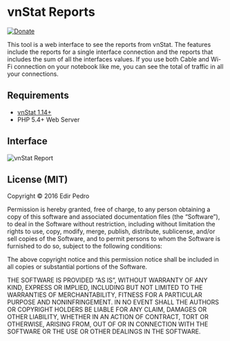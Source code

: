 
# vnStat Reports

[![Donate](https://img.shields.io/badge/Donate-PayPal-green.svg)](https://www.paypal.com/cgi-bin/webscr?cmd=_s-xclick&hosted_button_id=59LH5AHNQ8XZW)

This tool is a web interface to see the reports from vnStat. The features include the reports for a single interface connection and the reports that includes the sum of all the interfaces values. If you use both Cable and Wi-Fi connection on your notebook like me, you can see the total of traffic in all your connections.

## Requirements

* [vnStat 1.14+](http://humdi.net/vnstat/)
* PHP 5.4+ Web Server

## Interface

![vnStat Report](https://raw.githubusercontent.com/edirpedro/vnstat-reports/master/img/interface.png)

## License (MIT)

Copyright © 2016 Edir Pedro

Permission is hereby granted, free of charge, to any person obtaining a copy of this software and associated documentation files (the “Software”), to deal in the Software without restriction, including without limitation the rights to use, copy, modify, merge, publish, distribute, sublicense, and/or sell copies of the Software, and to permit persons to whom the Software is furnished to do so, subject to the following conditions:

The above copyright notice and this permission notice shall be included in all copies or substantial portions of the Software.

THE SOFTWARE IS PROVIDED “AS IS”, WITHOUT WARRANTY OF ANY KIND, EXPRESS OR IMPLIED, INCLUDING BUT NOT LIMITED TO THE WARRANTIES OF MERCHANTABILITY, FITNESS FOR A PARTICULAR PURPOSE AND NONINFRINGEMENT. IN NO EVENT SHALL THE AUTHORS OR COPYRIGHT HOLDERS BE LIABLE FOR ANY CLAIM, DAMAGES OR OTHER LIABILITY, WHETHER IN AN ACTION OF CONTRACT, TORT OR OTHERWISE, ARISING FROM, OUT OF OR IN CONNECTION WITH THE SOFTWARE OR THE USE OR OTHER DEALINGS IN THE SOFTWARE.
